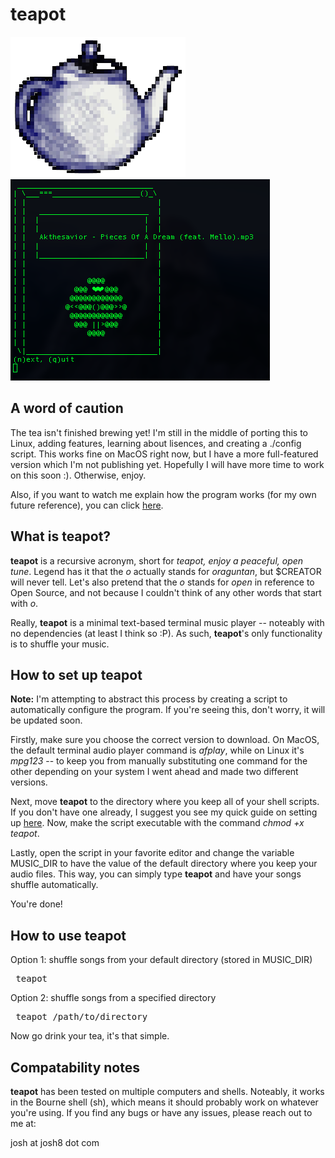 # teapot
![Logo](images/teapot-logo-small.png) ![Screenshot](images/teapot-screenshot.png)

## A word of caution
The tea isn't finished brewing yet! I'm still in the middle of porting this to Linux, adding features, learning about lisences, and creating a ./config script. This works fine on MacOS right now, but I have a more full-featured version which I'm not publishing yet. Hopefully I will have more time to work on this soon :). Otherwise, enjoy.

Also, if you want to watch me explain how the program works (for my own future reference), you can click [here](https://youtu.be/EEDab9rvor4).

## What is teapot?
**teapot** is a recursive acronym, short for *teapot, enjoy a peaceful, open tune*. Legend has it that the *o* actually stands for *oraguntan*, but $CREATOR will never tell. Let's also pretend that the *o* stands for *open* in reference to Open Source, and not because I couldn't think of any other words that start with *o*.

Really, **teapot** is a minimal text-based terminal music player -- noteably with no dependencies (at least I think so :P). As such, **teapot**'s only functionality is to shuffle your music.

## How to set up teapot
**Note:** I'm attempting to abstract this process by creating a script to automatically configure the program. If you're seeing this, don't worry, it will be updated soon.

Firstly, make sure you choose the correct version to download. On MacOS, the default terminal audio player command is *afplay*, while on Linux it's *mpg123* -- to keep you from manually substituting one command for the other depending on your system I went ahead and made two different versions.

Next, move **teapot** to the directory where you keep all of your shell scripts. If you don't have one already, I suggest you see my quick guide on setting up [here](https://github.com/joshnatis/shell-skriptz). Now, make the script executable with the command *chmod +x teapot*.

Lastly, open the script in your favorite editor and change the variable MUSIC_DIR to have the value of the default directory where you keep your audio files. This way, you can simply type **teapot** and have your songs shuffle automatically. 

You're done!

## How to use teapot
Option 1: shuffle songs from your default directory (stored in MUSIC_DIR)
<pre> teapot </pre>
Option 2: shuffle songs from a specified directory
<pre> teapot /path/to/directory </pre>
Now go drink your tea, it's that simple.


## Compatability notes
**teapot** has been tested on multiple computers and shells. Noteably, it works in the Bourne shell (sh), which means it should probably work on whatever you're using. If you find any bugs or have any issues, please reach out to me at:

josh at josh8 dot com
